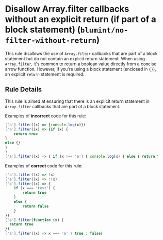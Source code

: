 # Disallow Array.filter callbacks without an explicit return (if part of a block statement) (`blumint/no-filter-without-return`)

<!-- end auto-generated rule header -->

This rule disallows the use of `Array.filter` callbacks that are part of a block statement but do not contain an explicit return statement. When using `Array.filter`, it's common to return a boolean value directly from a concise arrow function. However, if you're using a block statement (enclosed in `{}`), an explicit `return` statement is required.

## Rule Details

This rule is aimed at ensuring that there is an explicit return statement in `Array.filter` callbacks that are part of a block statement.

Examples of **incorrect** code for this rule:

```typescript
['a'].filter((x) => {console.log(x)})
['a'].filter((x) => {if (x) {
    return true
}
else {}
}
)
['a'].filter((x) => { if (x !== 'a') { console.log(x) } else { return true } })
```

Examples of **correct** code for this rule:

```typescript
['a'].filter((x) => !x)
['a'].filter((x) => !!x)
['a'].filter((x) => {
    if (x === 'test') {
        return true
    }
    else {
        return false
    }
})
['a'].filter(function (x) {
  return true
})
['a'].filter((x) => x === 'a' ? true : false)
```